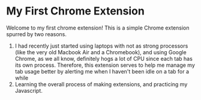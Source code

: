 # My First Chrome Extension
Welcome to my first chrome extension! This is a simple Chrome extension spurred by two reasons.

1. I had recently just started using laptops with not as strong processors (like the very old Macbook Air and a Chromebook), and using Google Chrome, as we all know, definitely hogs a lot of CPU since each tab has its own process. Therefore, this extension serves to help me manage my tab usage better by alerting me when I haven't been idle on a tab for a while
2. Learning the overall process of making extensions, and practicing my Javascript.

